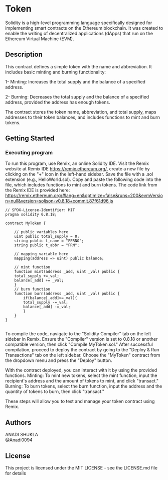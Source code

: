 # Token

Solidity is a high-level programming language specifically designed for implementing smart contracts on the Ethereum blockchain. It was created to enable the writing of decentralized applications (dApps) that run on the Ethereum Virtual Machine (EVM).

## Description

This contract defines a simple token with the name and abbreviation. It includes basic minting and burning functionality:

1- Minting: Increases the total supply and the balance of a specified address.

2- Burning: Decreases the total supply and the balance of a specified address, provided the address has enough tokens.

The contract stores the token name, abbreviation, and total supply, maps addresses to their token balances, and includes functions to mint and burn tokens.
## Getting Started

### Executing program

To run this program, use Remix, an online Solidity IDE. Visit the Remix website at Remix IDE https://remix.ethereum.org/, create a new file by clicking on the "+" icon in the left-hand sidebar. Save the file with a .sol extension (e.g., HelloWorld.sol). Copy and paste the following code into the file, which includes functions to mint and burn tokens. The code link from the Remix IDE is provided here: https://remix.ethereum.org/#lang=en&optimize=false&runs=200&evmVersion=null&version=soljson-v0.8.18+commit.87f61d96.js
```
// SPDX-License-Identifier: MIT
pragma solidity 0.8.18;

contract MyToken {

    // public variables here
    uint public total_supply = 0;
    string public t_name = "FERNO";
    string public t_abbr = "FRN";

    // mapping variable here
    mapping(address => uint) public balance;

    // mint function
    function mint(address _add, uint _val) public { 
    total_supply +=_val;
    balance[_add] += _val;
    }
    // burn function
    function burn(address _add, uint _val) public {
        if(balance[_add]>=_val){
        total_supply -=_val;
        balance[_add] -=_val;
        }
    }
}


```
To compile the code, navigate to the "Solidity Compiler" tab on the left sidebar in Remix. Ensure the "Compiler" version is set to 0.8.18 or another compatible version, then click "Compile MyToken.sol."
After successful compilation, proceed to deploy the contract by going to the "Deploy & Run Transactions" tab on the left sidebar. Choose the "MyToken" contract from the dropdown menu and press the "Deploy" button.

With the contract deployed, you can interact with it by using the provided functions.
Minting: To mint new tokens, select the mint function, input the recipient's address and the amount of tokens to mint, and click "transact." 
Burning: To burn tokens, select the burn function, input the address and the quantity of tokens to burn, then click "transact."

These steps will allow you to test and manage your token contract using Remix.

## Authors
ANADI SHUKLA                                                                                                                
@Anadi0094

## License

This project is licensed under the MIT LICENSE - see the LICENSE.md file for details
